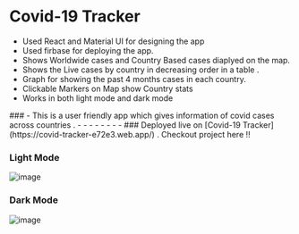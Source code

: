 # Covid-19 Tracker 
<ul>
        <li> Used React and Material UI for designing the app</li>
         <li> Used firbase for deploying the app.</li>
         <liShows Live, Active, Recoveries, Deaths cases></li>
         <li> Shows Worldwide cases and Country Based cases diaplyed on the map.</li>
         <li>Shows the Live cases by country in decreasing order in a table .</li>
         <li>Graph for showing the past 4 months cases in each country. </li>
         <li> Clickable Markers on Map show Country stats</li>
         <li>Works in both light mode and dark mode
</li>
</ul>
### - This is a user friendly app which gives information of covid cases across countries .
        -
        -
        - 
        -
        - 
        - 
        -
        - 
### Deployed live on [Covid-19 Tracker](https://covid-tracker-e72e3.web.app/) . Checkout project here !!

### Light Mode
![image](https://user-images.githubusercontent.com/84001343/125254096-c263b780-e317-11eb-989c-cdfd0a2b59ce.png)

### Dark Mode
![image](https://user-images.githubusercontent.com/84001343/125254207-e0c9b300-e317-11eb-9eff-482ee405d6c3.png)

